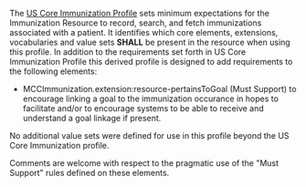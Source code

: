 The [US Core Immunization Profile](http://hl7.org/fhir/us/core/StructureDefinition/us-core-immunization) sets minimum expectations for the Immunization Resource to record, search, and fetch immunizations associated with a patient. It identifies which core elements, extensions, vocabularies and value sets **SHALL** be present in the resource when using this profile. In addition to the requirements set forth in US Core Immunization Profile this derived profile is designed to add requirements to the following elements:
* MCCImmunization.extension:resource-pertainsToGoal (Must Support)  to encourage linking a goal to the immunization occurance in hopes to facilitate and/or to encourage systems to be able to receive and understand a goal linkage if present.

No additional value sets were defined for use in this profile beyond the US Core Immunization profile.

Comments are welcome with respect to the pragmatic use of the "Must Support" rules defined on these elements.